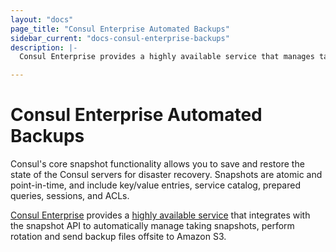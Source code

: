 ```yaml
---
layout: "docs"
page_title: "Consul Enterprise Automated Backups"
sidebar_current: "docs-consul-enterprise-backups"
description: |-
  Consul Enterprise provides a highly available service that manages taking snapshots, rotation and sending backup files offsite to Amazon S3.

---
```


# Consul Enterprise Automated Backups

Consul's core snapshot functionality allows you to save and restore the state of the Consul servers for disaster recovery. Snapshots are atomic and point-in-time, and  include key/value entries, service catalog, prepared queries, sessions, and ACLs.

[Consul Enterprise](https://www.hashicorp.com/consul.html) provides a [highly available service](https://www.consul.io/docs/commands/snapshot/agent.html) that integrates with the snapshot API to automatically manage taking snapshots, perform rotation and send backup files  offsite to Amazon S3.
